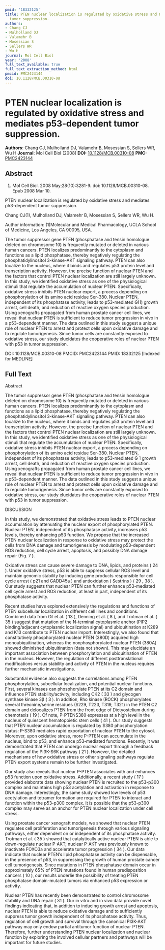 ```yaml
---
pmid: '18332125'
title: PTEN nuclear localization is regulated by oxidative stress and mediates p53-dependent
  tumor suppression.
authors:
- Chang CJ
- Mulholland DJ
- Valamehr B
- Mosessian S
- Sellers WR
- Wu H
journal: Mol Cell Biol
year: '2008'
full_text_available: true
full_text_extraction_method: html
pmcid: PMC2423144
doi: 10.1128/MCB.00310-08
---
```


# PTEN nuclear localization is regulated by oxidative stress and mediates p53-dependent tumor suppression.
**Authors:** Chang CJ, Mulholland DJ, Valamehr B, Mosessian S, Sellers WR, Wu H
**Journal:** Mol Cell Biol (2008)
**DOI:** [10.1128/MCB.00310-08](https://doi.org/10.1128/MCB.00310-08)
**PMC:** [PMC2423144](https://www.ncbi.nlm.nih.gov/pmc/articles/PMC2423144/)

## Abstract

1. Mol Cell Biol. 2008 May;28(10):3281-9. doi: 10.1128/MCB.00310-08. Epub 2008
Mar  10.

PTEN nuclear localization is regulated by oxidative stress and mediates 
p53-dependent tumor suppression.

Chang CJ(1), Mulholland DJ, Valamehr B, Mosessian S, Sellers WR, Wu H.

Author information:
(1)Molecular and Medical Pharmacology, UCLA School of Medicine, Los Angeles, CA 
90095, USA.

The tumor suppressor gene PTEN (phosphatase and tensin homologue deleted on 
chromosome 10) is frequently mutated or deleted in various human cancers. PTEN 
localizes predominantly to the cytoplasm and functions as a lipid phosphatase, 
thereby negatively regulating the phosphatidylinositol 3-kinase-AKT signaling 
pathway. PTEN can also localize to the nucleus, where it binds and regulates p53 
protein level and transcription activity. However, the precise function of 
nuclear PTEN and the factors that control PTEN nuclear localization are still 
largely unknown. In this study, we identified oxidative stress as one of the 
physiological stimuli that regulate the accumulation of nuclear PTEN. 
Specifically, oxidative stress inhibits PTEN nuclear export, a process depending 
on phosphorylation of its amino acid residue Ser-380. Nuclear PTEN, independent 
of its phosphatase activity, leads to p53-mediated G(1) growth arrest, cell 
death, and reduction of reactive oxygen species production. Using xenografts 
propagated from human prostate cancer cell lines, we reveal that nuclear PTEN is 
sufficient to reduce tumor progression in vivo in a p53-dependent manner. The 
data outlined in this study suggest a unique role of nuclear PTEN to arrest and 
protect cells upon oxidative damage and to regulate tumorigenesis. Since tumor 
cells are constantly exposed to oxidative stress, our study elucidates the 
cooperative roles of nuclear PTEN with p53 in tumor suppression.

DOI: 10.1128/MCB.00310-08
PMCID: PMC2423144
PMID: 18332125 [Indexed for MEDLINE]

## Full Text

Abstract

The tumor suppressor gene PTEN (phosphatase and tensin homologue deleted on chromosome 10) is frequently mutated or deleted in various human cancers. PTEN localizes predominantly to the cytoplasm and functions as a lipid phosphatase, thereby negatively regulating the phosphatidylinositol 3-kinase-AKT signaling pathway. PTEN can also localize to the nucleus, where it binds and regulates p53 protein level and transcription activity. However, the precise function of nuclear PTEN and the factors that control PTEN nuclear localization are still largely unknown. In this study, we identified oxidative stress as one of the physiological stimuli that regulate the accumulation of nuclear PTEN. Specifically, oxidative stress inhibits PTEN nuclear export, a process depending on phosphorylation of its amino acid residue Ser-380. Nuclear PTEN, independent of its phosphatase activity, leads to p53-mediated G 1 growth arrest, cell death, and reduction of reactive oxygen species production. Using xenografts propagated from human prostate cancer cell lines, we reveal that nuclear PTEN is sufficient to reduce tumor progression in vivo in a p53-dependent manner. The data outlined in this study suggest a unique role of nuclear PTEN to arrest and protect cells upon oxidative damage and to regulate tumorigenesis. Since tumor cells are constantly exposed to oxidative stress, our study elucidates the cooperative roles of nuclear PTEN with p53 in tumor suppression.

DISCUSSION

In this study, we demonstrated that oxidative stress leads to PTEN nuclear accumulation by attenuating the nuclear export of phosphorylated PTEN. Nuclear PTEN, independent of its phosphatase activity, increases p53 levels, thereby enhancing p53 function. We propose that the increased PTEN nuclear localization in response to oxidative stress may protect the cells from DNA damage and tumorigenesis by modulating p53-dependent ROS reduction, cell cycle arrest, apoptosis, and possibly DNA damage repair (Fig. 7 ).

Oxidative stress can cause severe damage to DNA, lipids, and proteins ( 24 ). Under oxidative stress, p53 is able to suppress cellular ROS level and maintain genomic stability by inducing gene products responsible for cell cycle arrest ( p21 and GADD45a ) and antioxidation ( Sestrins ) ( 29 , 38 ). Our study suggests that nuclear PTEN can further enhance p53-mediated cell cycle arrest and ROS reduction, at least in part, independent of its phosphatase activity.

Recent studies have explored extensively the regulations and functions of PTEN subcellular localization in different cell lines and conditions. Combined data from Gil et al. ( 13 ), Denning et al. ( 8 ), and Trotman et al. ( 35 ) suggest that mutation of the N-terminal cytoplasmic anchor (PIP2 binding/adjacent cytoplasmic localization signal) and ubiquitination at K289 and K13 contribute to PTEN nuclear import. Interestingly, we also found that constitutively phosphorylated nuclear PTEN (380D) acquired high monoubiquitination, whereas the nonphosphorylated nuclear PTEN (380A) showed diminished ubiquitination (data not shown). This may elucidate an important association between phosphorylation and ubiquitination of PTEN in the nucleus. However, the regulation of different posttranslational modifications versus stability and activity of PTEN in the nucleus requires further mechanistic investigations.

Substantial evidence also suggests the correlations among PTEN phosphorylation, subcellular localization, and potential nuclear functions. First, several kinases can phosphorylate PTEN at its C2 domain and influence PTEN stability/activity, including CK2 ( 33 ) and glycogen synthase kinase 3β ( 3 ). In addition, Rho kinase (ROCK) phosphorylates several threonine/serine residues (S229, T223, T319, T321) in the PTEN C2 domain and delocalizes PTEN from the front edge of Dictyostelium during chemotaxis ( 19 ). Of note, P-PTENS380 expresses at a high level in the nucleus of quiescent hematopoietic stem cells ( 41 ). Our study suggests that PTEN nuclear accumulation is regulated by S380 phosphorylation status: P-S380 mediates rapid exportation of nuclear PTEN to the cytosol. Moreover, upon oxidative stress, more P-PTEN can accumulate in the nucleus, bind to p53, and enhance p53-mediated functions. Recently, it was demonstrated that PTEN can undergo nuclear export through a feedback regulation of the PI3K-S6K pathway ( 21 ). However, the detailed mechanisms of how oxidative stress or other signaling pathways regulate PTEN export systems remain to be further investigated.

Our study also reveals that nuclear P-PTEN associates with and enhances p53 function upon oxidative stress. Additionally, a recent study ( 17 ) provided elaborate data showing nuclear PTEN is recruited to the p53-p300 complex and maintains high p53 acetylation and activation in response to DNA damage. Interestingly, the same study showed low levels of p53 acetylation and tetramer formation are required for PTEN to interact and function within the p53-p300 complex. It is possible that the p53-p300 complex may serve as an anchor for PTEN nuclear localization under cell stress.

Using prostate cancer xenograft models, we showed that nuclear PTEN regulates cell proliferation and tumorigenesis through various signaling pathways, either dependent on or independent of its phosphatase activity. Trotman et al. ( 35 ) showed that catalytically active nuclear PTEN is able to down-regulate nuclear P-AKT; nuclear P-AKT was previously known to inactivate FOXO3a and accelerate tumor progression ( 34 ). Our data indicate that nuclear PTEN′s lipid phosphatase activity can be dispensable, in the presence of p53, in suppressing the growth of human prostate cancer cell tumorigenesis. Since mutations in PTEN phosphatase domain occur in approximately 65% of PTEN mutations found in human predisposition cancers ( 10 ), our results underlie the possibility of treating PTEN phosphatase domain-mutated tumors via enhanced p53 expression or activity.

Nuclear PTEN has recently been demonstrated to control chromosome stability and DNA repair ( 31 ). Our in vitro and in vivo data provide novel findings indicating that, in addition to inducing growth arrest and apoptosis, nuclear PTEN is able to reduce oxidative damage and to sufficiently suppress tumor growth independent of its phosphatase activity. Thus, regulation of cell growth and survival through the canonical PI3K-AKT pathway may only endow partial antitumor function of nuclear PTEN. Therefore, further understanding PTEN nuclear localization and nuclear function by exploring the involved cellular partners and pathways will be important for future studies.
